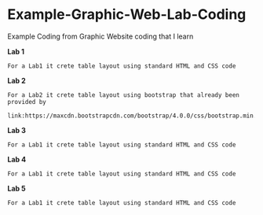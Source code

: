 # Example-Graphic-Web-Lab-Coding
Example Coding from Graphic Website coding that I learn

**Lab 1**
```
For a Lab1 it crete table layout using standard HTML and CSS code
```

**Lab 2**
```
For a Lab2 it crete table layout using bootstrap that already been provided by

link:https://maxcdn.bootstrapcdn.com/bootstrap/4.0.0/css/bootstrap.min.css
```

**Lab 3**
```
For a Lab1 it crete table layout using standard HTML and CSS code
```

**Lab 4**
```
For a Lab1 it crete table layout using standard HTML and CSS code
```

**Lab 5**
```
For a Lab1 it crete table layout using standard HTML and CSS code
```
